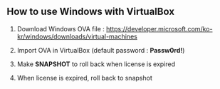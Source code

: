 ## How to use Windows with VirtualBox

1. Download Windows OVA file : https://developer.microsoft.com/ko-kr/windows/downloads/virtual-machines

2. Import OVA in VirtualBox (default password : **Passw0rd!**)

3. Make **SNAPSHOT** to roll back when license is expired

4. When license is expired, roll back to snapshot
